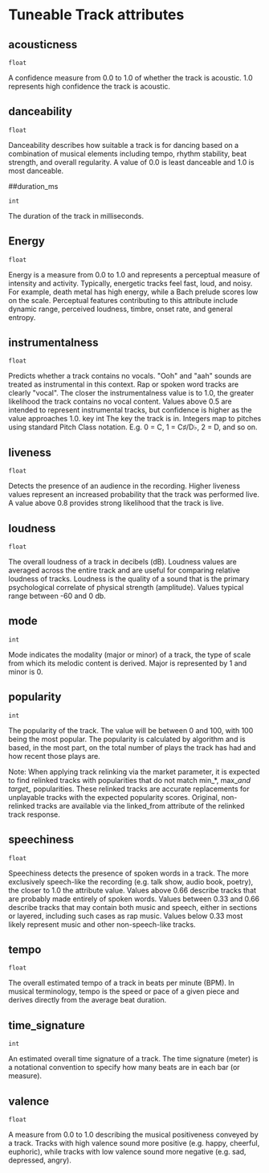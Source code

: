 
# Tuneable Track attributes

## acousticness

```
float	
```

A confidence measure from 0.0 to 1.0 of whether the track is acoustic. 1.0 represents high confidence the track is acoustic.

## danceability	

```
float	
```

Danceability describes how suitable a track is for dancing based on a combination of musical elements including tempo, rhythm stability, beat strength, and overall regularity. A value of 0.0 is least danceable and 1.0 is most danceable.


##duration_ms	

```
int	
```

The duration of the track in milliseconds.


## Energy 

```
float	
```

Energy is a measure from 0.0 to 1.0 and represents a perceptual measure of intensity and activity. Typically, energetic tracks feel fast, loud, and noisy. For example, death metal has high energy, while a Bach prelude scores low on the scale. Perceptual features contributing to this attribute include dynamic range, perceived loudness, timbre, onset rate, and general entropy.

## instrumentalness

```
float	
```

Predicts whether a track contains no vocals. "Ooh" and "aah" sounds are treated as instrumental in this context. Rap or spoken word tracks are clearly "vocal". The closer the instrumentalness value is to 1.0, the greater likelihood the track contains no vocal content. Values above 0.5 are intended to represent instrumental tracks, but confidence is higher as the value approaches 1.0.
key	int	The key the track is in. Integers map to pitches using standard Pitch Class notation. E.g. 0 = C, 1 = C♯/D♭, 2 = D, and so on.

## liveness	

```
float	
```

Detects the presence of an audience in the recording. Higher liveness values represent an increased probability that the track was performed live. A value above 0.8 provides strong likelihood that the track is live.

## loudness	

```
float	
```

The overall loudness of a track in decibels (dB). Loudness values are averaged across the entire track and are useful for comparing relative loudness of tracks. Loudness is the quality of a sound that is the primary psychological correlate of physical strength (amplitude). Values typical range between -60 and 0 db.

## mode	

```
int
```

Mode indicates the modality (major or minor) of a track, the type of scale from which its melodic content is derived. Major is represented by 1 and minor is 0.

## popularity	

```
int
```

The popularity of the track. The value will be between 0 and 100, with 100 being the most popular. The popularity is calculated by algorithm and is based, in the most part, on the total number of plays the track has had and how recent those plays are.

Note: When applying track relinking via the market parameter, it is expected to find relinked tracks with popularities that do not match min_*, max_*and target_* popularities. These relinked tracks are accurate replacements for unplayable tracks with the expected popularity scores. Original, non-relinked tracks are available via the linked_from attribute of the relinked track response.

## speechiness	

```
float	
```

Speechiness detects the presence of spoken words in a track. The more exclusively speech-like the recording (e.g. talk show, audio book, poetry), the closer to 1.0 the attribute value. Values above 0.66 describe tracks that are probably made entirely of spoken words. Values between 0.33 and 0.66 describe tracks that may contain both music and speech, either in sections or layered, including such cases as rap music. Values below 0.33 most likely represent music and other non-speech-like tracks.

## tempo	

```
float	
```
The overall estimated tempo of a track in beats per minute (BPM). In musical terminology, tempo is the speed or pace of a given piece and derives directly from the average beat duration.

## time_signature	
```
int
```
An estimated overall time signature of a track. The time signature (meter) is a notational convention to specify how many beats are in each bar (or measure).

##  valence	

```
float	
```

A measure from 0.0 to 1.0 describing the musical positiveness conveyed by a track. Tracks with high valence sound more positive (e.g. happy, cheerful, euphoric), while tracks with low valence sound more negative (e.g. sad, depressed, angry).
